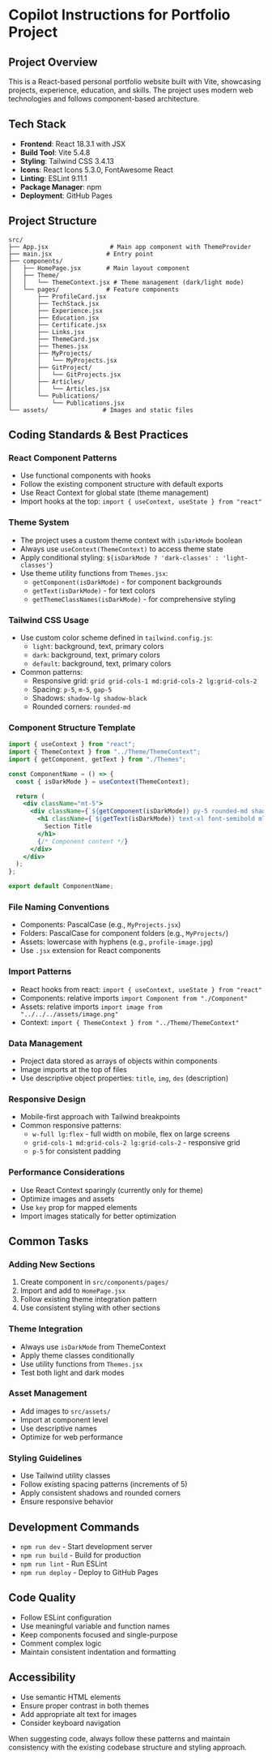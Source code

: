 # Copilot Instructions for Portfolio Project

## Project Overview
This is a React-based personal portfolio website built with Vite, showcasing projects, experience, education, and skills. The project uses modern web technologies and follows component-based architecture.

## Tech Stack
- **Frontend**: React 18.3.1 with JSX
- **Build Tool**: Vite 5.4.8
- **Styling**: Tailwind CSS 3.4.13
- **Icons**: React Icons 5.3.0, FontAwesome React
- **Linting**: ESLint 9.11.1
- **Package Manager**: npm
- **Deployment**: GitHub Pages

## Project Structure
```
src/
├── App.jsx                 # Main app component with ThemeProvider
├── main.jsx               # Entry point
├── components/
│   ├── HomePage.jsx       # Main layout component
│   ├── Theme/
│   │   └── ThemeContext.jsx # Theme management (dark/light mode)
│   └── pages/             # Feature components
│       ├── ProfileCard.jsx
│       ├── TechStack.jsx
│       ├── Experience.jsx
│       ├── Education.jsx
│       ├── Certificate.jsx
│       ├── Links.jsx
│       ├── ThemeCard.jsx
│       ├── Themes.jsx
│       ├── MyProjects/
│       │   └── MyProjects.jsx
│       ├── GitProject/
│       │   └── GitProjects.jsx
│       ├── Articles/
│       │   └── Articles.jsx
│       └── Publications/
│           └── Publications.jsx
└── assets/               # Images and static files
```

## Coding Standards & Best Practices

### React Component Patterns
- Use functional components with hooks
- Follow the existing component structure with default exports
- Use React Context for global state (theme management)
- Import hooks at the top: `import { useContext, useState } from "react"`

### Theme System
- The project uses a custom theme context with `isDarkMode` boolean
- Always use `useContext(ThemeContext)` to access theme state
- Apply conditional styling: `${isDarkMode ? 'dark-classes' : 'light-classes'}`
- Use theme utility functions from `Themes.jsx`:
  - `getComponent(isDarkMode)` - for component backgrounds
  - `getText(isDarkMode)` - for text colors
  - `getThemeClassNames(isDarkMode)` - for comprehensive styling

### Tailwind CSS Usage
- Use custom color scheme defined in `tailwind.config.js`:
  - `light`: background, text, primary colors
  - `dark`: background, text, primary colors
  - `default`: background, text, primary colors
- Common patterns:
  - Responsive grid: `grid grid-cols-1 md:grid-cols-2 lg:grid-cols-2`
  - Spacing: `p-5`, `m-5`, `gap-5`
  - Shadows: `shadow-lg shadow-black`
  - Rounded corners: `rounded-md`

### Component Structure Template
```jsx
import { useContext } from "react";
import { ThemeContext } from "../Theme/ThemeContext";
import { getComponent, getText } from "./Themes";

const ComponentName = () => {
  const { isDarkMode } = useContext(ThemeContext);

  return (
    <div className="mt-5">
      <div className={`${getComponent(isDarkMode)} py-5 rounded-md shadow-lg shadow-black`}>
        <h1 className={`${getText(isDarkMode)} text-xl font-semibold ml-5 p-5`}>
          Section Title
        </h1>
        {/* Component content */}
      </div>
    </div>
  );
};

export default ComponentName;
```

### File Naming Conventions
- Components: PascalCase (e.g., `MyProjects.jsx`)
- Folders: PascalCase for component folders (e.g., `MyProjects/`)
- Assets: lowercase with hyphens (e.g., `profile-image.jpg`)
- Use `.jsx` extension for React components

### Import Patterns
- React hooks from react: `import { useContext, useState } from "react"`
- Components: relative imports `import Component from "./Component"`
- Assets: relative imports `import image from "../../../assets/image.png"`
- Context: `import { ThemeContext } from "../Theme/ThemeContext"`

### Data Management
- Project data stored as arrays of objects within components
- Image imports at the top of files
- Use descriptive object properties: `title`, `img`, `des` (description)

### Responsive Design
- Mobile-first approach with Tailwind breakpoints
- Common responsive patterns:
  - `w-full lg:flex` - full width on mobile, flex on large screens
  - `grid-cols-1 md:grid-cols-2 lg:grid-cols-2` - responsive grid
  - `p-5` for consistent padding

### Performance Considerations
- Use React Context sparingly (currently only for theme)
- Optimize images and assets
- Use `key` prop for mapped elements
- Import images statically for better optimization

## Common Tasks

### Adding New Sections
1. Create component in `src/components/pages/`
2. Import and add to `HomePage.jsx`
3. Follow existing theme integration pattern
4. Use consistent styling with other sections

### Theme Integration
- Always use `isDarkMode` from ThemeContext
- Apply theme classes conditionally
- Use utility functions from `Themes.jsx`
- Test both light and dark modes

### Asset Management
- Add images to `src/assets/`
- Import at component level
- Use descriptive names
- Optimize for web performance

### Styling Guidelines
- Use Tailwind utility classes
- Follow existing spacing patterns (increments of 5)
- Apply consistent shadows and rounded corners
- Ensure responsive behavior

## Development Commands
- `npm run dev` - Start development server
- `npm run build` - Build for production
- `npm run lint` - Run ESLint
- `npm run deploy` - Deploy to GitHub Pages

## Code Quality
- Follow ESLint configuration
- Use meaningful variable and function names
- Keep components focused and single-purpose
- Comment complex logic
- Maintain consistent indentation and formatting

## Accessibility
- Use semantic HTML elements
- Ensure proper contrast in both themes
- Add appropriate alt text for images
- Consider keyboard navigation

When suggesting code, always follow these patterns and maintain consistency with the existing codebase structure and styling approach.

